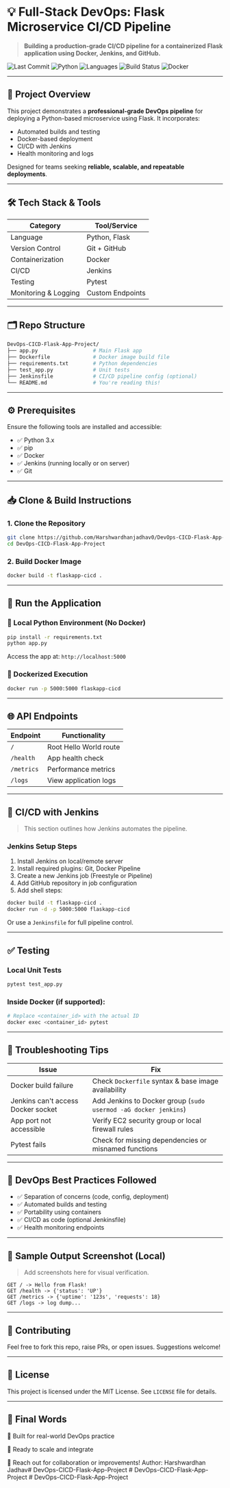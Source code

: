 
# 💡 Full-Stack DevOps: Flask Microservice CI/CD Pipeline

> **Building a production-grade CI/CD pipeline for a containerized Flask application using Docker, Jenkins, and GitHub.**

![Last Commit](https://img.shields.io/badge/last%20update-today-success)
![Python](https://img.shields.io/badge/codebase-85.4%25%20Python-blue)
![Languages](https://img.shields.io/badge/languages-2-informational)
![Build Status](https://img.shields.io/badge/build-passing-brightgreen)
![Docker](https://img.shields.io/badge/container-Docker-blue)

---

## 📌 Project Overview

This project demonstrates a **professional-grade DevOps pipeline** for deploying a Python-based microservice using Flask. It incorporates:

- Automated builds and testing
- Docker-based deployment
- CI/CD with Jenkins
- Health monitoring and logs

Designed for teams seeking **reliable, scalable, and repeatable deployments**.

---

## 🛠️ Tech Stack & Tools

| Category             | Tool/Service     |
|----------------------|------------------|
| Language             | Python, Flask    |
| Version Control      | Git + GitHub     |
| Containerization     | Docker           |
| CI/CD                | Jenkins          |
| Testing              | Pytest           |
| Monitoring & Logging | Custom Endpoints |

---

## 🗂️ Repo Structure

```bash
DevOps-CICD-Flask-App-Project/
├── app.py                  # Main Flask app
├── Dockerfile              # Docker image build file
├── requirements.txt        # Python dependencies
├── test_app.py             # Unit tests
├── Jenkinsfile             # CI/CD pipeline config (optional)
└── README.md               # You're reading this!
```

---

## ⚙️ Prerequisites

Ensure the following tools are installed and accessible:

- ✅ Python 3.x
- ✅ pip
- ✅ Docker
- ✅ Jenkins (running locally or on server)
- ✅ Git

---

## 📥 Clone & Build Instructions

### 1. Clone the Repository

```bash
git clone https://github.com/Harshwardhanjadhav0/DevOps-CICD-Flask-App-Project.git
cd DevOps-CICD-Flask-App-Project
```

### 2. Build Docker Image

```bash
docker build -t flaskapp-cicd .
```

---

## 🚀 Run the Application

### 🔧 Local Python Environment (No Docker)

```bash
pip install -r requirements.txt
python app.py
```

Access the app at: `http://localhost:5000`

### 🐳 Dockerized Execution

```bash
docker run -p 5000:5000 flaskapp-cicd
```

---

## 🌐 API Endpoints

| Endpoint     | Functionality           |
|--------------|-------------------------|
| `/`          | Root Hello World route  |
| `/health`    | App health check        |
| `/metrics`   | Performance metrics     |
| `/logs`      | View application logs   |

---

## 🔁 CI/CD with Jenkins

> This section outlines how Jenkins automates the pipeline.

### Jenkins Setup Steps

1. Install Jenkins on local/remote server
2. Install required plugins: Git, Docker Pipeline
3. Create a new Jenkins job (Freestyle or Pipeline)
4. Add GitHub repository in job configuration
5. Add shell steps:

```bash
docker build -t flaskapp-cicd .
docker run -d -p 5000:5000 flaskapp-cicd
```

Or use a `Jenkinsfile` for full pipeline control.

---

## ✅ Testing

### Local Unit Tests

```bash
pytest test_app.py
```

### Inside Docker (if supported):

```bash
# Replace <container_id> with the actual ID
docker exec <container_id> pytest
```

---

## 🧰 Troubleshooting Tips

| Issue                                | Fix                                                   |
|--------------------------------------|--------------------------------------------------------|
| Docker build failure                 | Check `Dockerfile` syntax & base image availability    |
| Jenkins can't access Docker socket   | Add Jenkins to Docker group (`sudo usermod -aG docker jenkins`) |
| App port not accessible              | Verify EC2 security group or local firewall rules      |
| Pytest fails                         | Check for missing dependencies or misnamed functions   |

---

## 📌 DevOps Best Practices Followed

- ✅ Separation of concerns (code, config, deployment)
- ✅ Automated builds and testing
- ✅ Portability using containers
- ✅ CI/CD as code (optional Jenkinsfile)
- ✅ Health monitoring endpoints

---

## 🧪 Sample Output Screenshot (Local)

> Add screenshots here for visual verification.

```
GET / -> Hello from Flask!
GET /health -> {'status': 'UP'}
GET /metrics -> {'uptime': '123s', 'requests': 18}
GET /logs -> log dump...
```

---

## 🙌 Contributing

Feel free to fork this repo, raise PRs, or open issues. Suggestions welcome!

---

## 📄 License

This project is licensed under the MIT License. See `LICENSE` file for details.

---

## 🏁 Final Words

🔧 Built for real-world DevOps practice

🚀 Ready to scale and integrate

💬 Reach out for collaboration or improvements!
Author: Harshwardhan Jadhav#   D e v O p s - C I C D - F l a s k - A p p - P r o j e c t  
 #   D e v O p s - C I C D - F l a s k - A p p - P r o j e c t  
 #   D e v O p s - C I C D - F l a s k - A p p - P r o j e c t  
 